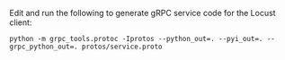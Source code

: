 Edit and run the following to generate gRPC service code for the Locust client:

`python -m grpc_tools.protoc -Iprotos --python_out=. --pyi_out=. --grpc_python_out=. protos/service.proto`
